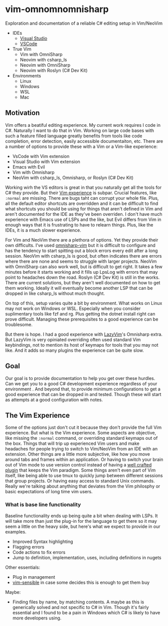 # vim-omnomnomnisharp
Exploration and documentation of a reliable C# editing setup in Vim/NeoVim

* IDEs
  * [Visual Studio](documentation/visual-studio.md)
  * [VSCode](documentation/vscode.md)
* True Vim
  * Vim with OmniSharp
  * Neovim with csharp_ls
  * Neovim with OmniSharp
  * Neovim with Roslyn (C# Dev Kit)
* Environments
  * Linux
  * Windows
  * WSL
  * Mac

## Motivation
Vim offers a beatiful editing experience. My current work requires I code in C#. Naturally I want to do that in Vim. Working on large code bases with such a feature filled language greatly benefits from tools like code completion, error detection, easily accessible documentaiton, etc. There are a number of options to provide these with a Vim or a Vim-like experience:

* VsCode with Vim extension
* Visual Studio with Vim extension
* Emacs with Evil
* Vim with Omnisharp
* NeoVim with csharp_ls, Omnisharp, or Roslyn (C# Dev Kit)

Working wirh the VS editors is great in that you naturally get all the tools for C# they provide. But their [Vim experience](#the-vim-experience) is subpar. Crucial features, like `:normal` are missing. There are bugs taht can corrupt your whole file. Plus, all the default editor shortcuts are overridden and it can be difficult to find what shortcuts you should be using for things that aren't defined in Vim and aren't documented for the IDE as they've been overriden. I don't have much experience with Emacs use of LSPs and the like, but Evil differs from Vim in enough ways that it is frustrating to have to relearn things. Plus, like the IDEs, it is a much slower experience.

For Vim and NeoVim there are a plethora of options. Yet they provide their own difficults. I've used [omnisharp-vim](https://github.com/OmniSharp/Omnisharp-vim) but it is difficult to configure and has the tendency to start spitting out a block errors every edit after a long session. NeoVim with csharp_ls is good, but often indicates there are errors where there are none and seems to struggle with larger projects. NeoVim with OmniSharp can also work well, but is difficult to get right. It takes a few minutes before it starts working and it fills up LpsLog with errors that may point to headaches down the road. Roslyn (C# Dev Kit) is still in the works. There are current solutions, but they aren't well documented on how to get them working. Ideally it will eventually become another LSP that can be dropped in like csharp_ls without much thought.

On top of this, setup varies quite a bit by environment. What works on Linux may not work on Windows or WSL. Especially when you consider suplimentary tools like fzf and rg. Plus getting the dotnet install right can prove difficult. Managing these prerequisites to a good experience can be troublesome.

But there is hope. I had a good experience with [LazyVim](https://github.com/LazyVim/LazyVim)'s Omnisharp extra. But LazyVim is very opiniated overriding often used standard Vim keybindings, not to mention its host of keymaps for tools that you may not like. And it adds so many plugins the experience can be quite slow.

## Goal
Our goal is to provide documentation to help you get over these hurdles. Can we get you to a good C# development experience regardless of your environment . And beyond that, to provide minimum configurations to get a good experience that can be dropped in and tested. Though these will start as attempts at a good configuration with notes.

## The Vim Experience
Some of the options just don't cut it because they don't provide the full Vim experience. But what is the Vim experience. Some aspects are objective, like missing the `:normal` command, or overriding standard keymaps out of the box. Things that will trip up experienced Vim users and make headaches for people trying to switch to Vim/NeoVim from an IDE with an extension. Other things are a little more subjective, like how you move around tabs and frames within an application. Or having to switch your brain out of Vim mode to use version control instead of having a [well crafted plugin](https://github.com/tpope/vim-fugitive) that keeps the Vim paradigm. Some things aren't even part of Vim itself, like being able to use tmux to quickly jump between different sessions that group projects. Or having easy access to standard Unix commands. Really we're talking about anything that deviates from the Vim philosphy or basic expectations of long time vim users.

### What is base line functionality
Baseline functionality ends up being quite a bit when dealing with LSPs. It will take more than just the plug-in for the language to get there so it may seem a little on the heavy side, but here's what we expect to provide in our examples.

* Improved Syntax highlighting
* Flagging errors
* Code actions to fix errors
* Jump to definition, implementation, uses, including definitions in nugets

Other essentials:
* Plug in management
* [vim-sensible](https://github.com/tpope/vim-sensible) in case some decides this is enough to get them buy

Maybe:
* Finding files by name, by matching contents. A maybe as this is generically solved and not specific to C# in Vim. Though it's fairly essential and I found to be a pain in Windows which C# is likely to have more developers using.
